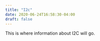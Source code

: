 ```yaml
---
title: "I2c"
date: 2020-06-24T16:58:30-04:00
draft: false
---
```

This is where information about I2C will go.
